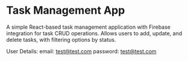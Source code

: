 # Task Management App

A simple React-based task management application with Firebase integration for task CRUD operations. Allows users to add, update, and delete tasks, with filtering options by status.

User Details: 
email: test@test.com
password: test@test.com



